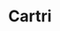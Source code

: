 ---
id: cartri
parent: /wiki/racchette/
permalink: /wiki/racchette/cartri/
image: /images/wiki/brands/cartri.webp
title: Cartri
brand: cartri
marca: cartri
description: 
---